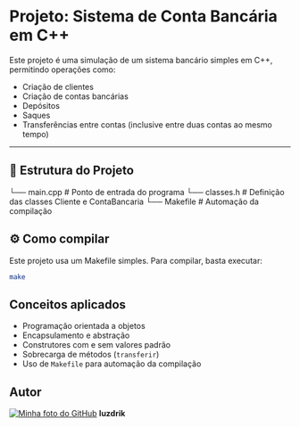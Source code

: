 # Projeto: Sistema de Conta Bancária em C++

Este projeto é uma simulação de um sistema bancário simples em C++, permitindo operações como:

- Criação de clientes
- Criação de contas bancárias
- Depósitos
- Saques
- Transferências entre contas (inclusive entre duas contas ao mesmo tempo)

---

## 🧾 Estrutura do Projeto
└── main.cpp # Ponto de entrada do programa
└── classes.h # Definição das classes Cliente e ContaBancaria
└── Makefile # Automação da compilação

## ⚙️ Como compilar
Este projeto usa um Makefile simples. Para compilar, basta executar:

```bash
make
```

## Conceitos aplicados
- Programação orientada a objetos  
- Encapsulamento e abstração  
- Construtores com e sem valores padrão  
- Sobrecarga de métodos (```transferir```)  
- Uso de ```Makefile``` para automação da compilação  

## Autor

[![Minha foto do GitHub](https://github.com/luzdrik.png?size=100)](https://github.com/luzdrik)
**luzdrik**
